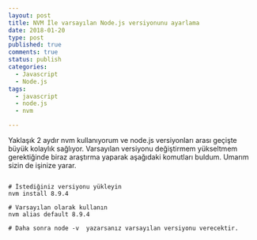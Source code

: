 ```yaml
---
layout: post
title: NVM İle varsayılan Node.js versiyonunu ayarlama 
date: 2018-01-20
type: post
published: true
comments: true
status: publish
categories:
  - Javascript
  - Node.js
tags:
  - javascript
  - node.js
  - nvm

---
```


Yaklaşık 2 aydır nvm kullanıyorum ve node.js versiyonları arası geçişte büyük kolaylık sağlıyor. Varsayılan versiyonu değiştirmem yükseltmem gerektiğinde biraz araştırma yaparak aşağıdaki komutları buldum. Umarım sizin de işinize yarar.

```

# İstediğiniz versiyonu yükleyin
nvm install 8.9.4

# Varsayılan olarak kullanın
nvm alias default 8.9.4

# Daha sonra node -v  yazarsanız varsayılan versiyonu verecektir.

```









